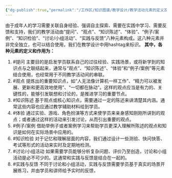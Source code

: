 ```yaml
---
{"dg-publish":true,"permalink":"/工作区/知识图谱/教学设计/教学活动元素的定义及作用/","dgPassFrontmatter":true,"noteIcon":"","created":"","updated":""}
---
```


由于成年人的学习需要关联自身经验、强调自主探索、需要在实践中学习、需要反馈和支持，我们的教学活动由“提问”、“观点”、“知识陈述”、“体验”、“例子/案例”、“知识检验”、“讨论/小组活动”、“实践与反馈”八种元素构成。这八种元素并非完全独立，也可以结合使用，我们在教学设计中用hashtag来标识。
**其中，各种元素的定义和作用为：**
1. #提问 主要目的是启发学员联系自己的过往经验、实践场景，或将新学到的知识点与之联结起来，通常与“观点”、“知识陈述”、“体验”和“例子/案例”等元素结合使用，也经常用于不同教学活动间的串联。
2. #观点 提炼出的重要知识点，如“人无法像计算机一样工作”、“精力可以被发展、更新和更高效地使用”、“一切都在脉动”。这样的观点应当是有力的、关键性的，能够引发联想和讨论的，是推进学习的重要节点。
3. #知识陈述 基于观点或核心知识点，需要通过一定的陈述来讲清楚其内涵。通常这些内容也应通过教学辅助材料给到学员。
4. #体验 通过实验、游戏、角色扮演等方式来使学员来亲身感知刚刚所讲到的观点；或者通过这样的活动来引发讨论，从而引出重要的观点。
5. #例子/案例 借助举例子或者案例学习来帮助学员更深入理解所陈述的观点和知识是如何在实际场景中应用的。
6. #知识检验 对于记忆和理解层面的内容，我们通过设计一些测验、快问快答、考试等形式的活动来实时及定期地检测。
7. #讨论/小组活动 如果需要学员能够分析复杂问题、评价乃至创造，讨论和小组活动是必不可少的。这通常和实践与反馈是结合在一起的。
8. #实践与反馈 不同于讨论和小组活动，实践与反馈需要学员基于真实的场景开展练习，并由学员和讲师给予实时的反馈，